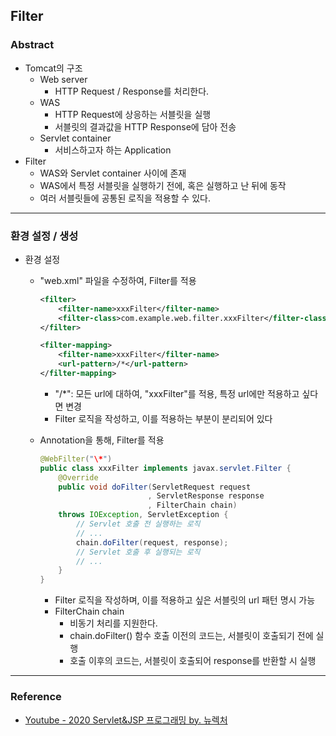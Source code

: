 ## Filter

### Abstract

- Tomcat의 구조
  - Web server
    - HTTP Request / Response를 처리한다. 
  - WAS
    - HTTP Request에 상응하는 서블릿을 실행
    - 서블릿의 결과값을 HTTP Response에 담아 전송
  - Servlet container
    - 서비스하고자 하는 Application
- Filter
  - WAS와 Servlet container 사이에 존재
  - WAS에서 특정 서블릿을 실행하기 전에, 혹은 실행하고 난 뒤에 동작
  - 여러 서블릿들에 공통된 로직을 적용할 수 있다. 

---

### 환경 설정 / 생성

- 환경 설정

  - "web.xml" 파일을 수정하여, Filter를 적용

    ```xml
    <filter>
        <filter-name>xxxFilter</filter-name>
        <filter-class>com.example.web.filter.xxxFilter</filter-class>
    </filter>
    
    <filter-mapping>
        <filter-name>xxxFilter</filter-name>
        <url-pattern>/*</url-pattern>
    </filter-mapping>
    ```

    - "/*": 모든 url에 대하여, "xxxFilter"를 적용, 특정 url에만 적용하고 싶다면 변경
    - Filter 로직을 작성하고, 이를 적용하는 부분이 분리되어 있다

  - Annotation을 통해, Filter를 적용

    ```java
    @WebFilter("\*")
    public class xxxFilter implements javax.servlet.Filter {
        @Override
        public void doFilter(ServletRequest request
                            , ServletResponse response
                            , FilterChain chain)
        throws IOException, ServletException {
            // Servlet 호출 전 실행하는 로직
            // ...
            chain.doFilter(request, response);
            // Servlet 호출 후 실행되는 로직
            // ...
        }
    }
    ```

    - Filter 로직을 작성하며, 이를 적용하고 싶은 서블릿의 url 패턴 명시 가능
    - FilterChain chain
      - 비동기 처리를 지원한다. 
      - chain.doFilter() 함수 호출 이전의 코드는, 서블릿이 호출되기 전에 실행
      - 호출 이후의 코드는, 서블릿이 호출되어 response를 반환할 시 실행

---

### Reference

- [Youtube - 2020 Servlet&JSP 프로그래밍 by. 뉴렉처](https://www.youtube.com/channel/UC5-ixpj8DioZqmrasj6Ihpw)